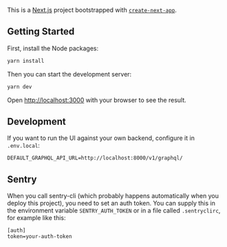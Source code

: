 This is a [Next.js](https://nextjs.org/) project bootstrapped with [`create-next-app`](https://github.com/vercel/next.js/tree/canary/packages/create-next-app).

## Getting Started

First, install the Node packages:

```bash
yarn install
```

Then you can start the development server:

```bash
yarn dev
```

Open [http://localhost:3000](http://localhost:3000) with your browser to see the result.

## Development

If you want to run the UI against your own backend, configure it in `.env.local`:

```
DEFAULT_GRAPHQL_API_URL=http://localhost:8000/v1/graphql/
```

## Sentry

When you call sentry-cli (which probably happens automatically when you deploy this project), you need to set an auth token. You can supply this in the environment variable `SENTRY_AUTH_TOKEN` or in a file called `.sentryclirc`, for example like this:

```
[auth]
token=your-auth-token
```
